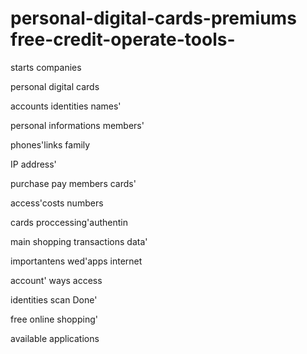 # personal-digital-cards-premiums free-credit-operate-tools-
starts companies 

personal digital cards




accounts identities names'

personal informations members'

 
phones'links family

IP address'

purchase pay members cards' 

access'costs numbers

cards proccessing'authentin

main shopping transactions data' 

importantens wed'apps internet 

account' ways access

identities scan Done'

free online shopping'

available applications


